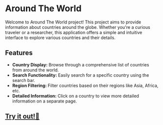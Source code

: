 # Around The World

Welcome to Around The World project! This project aims to provide information about countries around the globe. Whether you're a curious traveler or a researcher, this application offers a simple and intuitive interface to explore various countries and their details.


## Features

- **Country Display:** Browse through a comprehensive list of countries from around the world.
- **Search Functionality:** Easily search for a specific country using the search bar.
- **Region Filtering:** Filter countries based on their regions like Asia, Africa, etc.
- **Detailed Information:** Click on a country to view more detailed information on a separate page.

## [Try it out!🌟](https://around-the-world-elgrgawi.vercel.app/)


